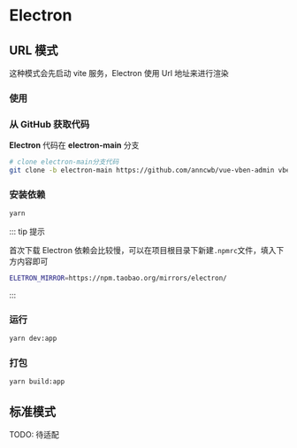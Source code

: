 # Electron

## URL 模式

这种模式会先启动 vite 服务，Electron 使用 Url 地址来进行渲染

### 使用

### 从 GitHub 获取代码

**Electron** 代码在 **electron-main** 分支

```bash
# clone electron-main分支代码
git clone -b electron-main https://github.com/anncwb/vue-vben-admin vben-admin-electron
```

### 安装依赖

```bash
yarn
```

::: tip 提示

首次下载 Electron 依赖会比较慢，可以在项目根目录下新建`.npmrc`文件，填入下方内容即可

```bash
ELETRON_MIRROR=https://npm.taobao.org/mirrors/electron/
```

:::

### 运行

```bash
yarn dev:app
```

### 打包

```bash
yarn build:app
```

## 标准模式

TODO: 待适配
